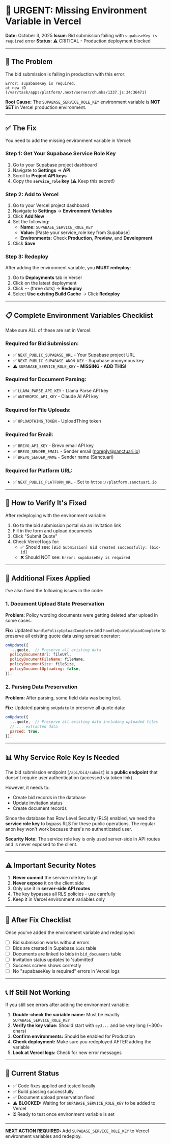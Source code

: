 # 🚨 URGENT: Missing Environment Variable in Vercel

**Date:** October 3, 2025
**Issue:** Bid submission failing with `supabaseKey is required` error
**Status:** ⚠️ CRITICAL - Production deployment blocked

---

## 🔴 The Problem

The bid submission is failing in production with this error:

```
Error: supabaseKey is required.
at new tD (/var/task/apps/platform/.next/server/chunks/1337.js:34:36471)
```

**Root Cause:** The `SUPABASE_SERVICE_ROLE_KEY` environment variable is **NOT SET** in Vercel production environment.

---

## ✅ The Fix

You need to add the missing environment variable in Vercel:

### Step 1: Get Your Supabase Service Role Key

1. Go to your Supabase project dashboard
2. Navigate to **Settings** → **API**
3. Scroll to **Project API keys**
4. Copy the **`service_role` key** (⚠️ Keep this secret!)

### Step 2: Add to Vercel

1. Go to your Vercel project dashboard
2. Navigate to **Settings** → **Environment Variables**
3. Click **Add New**
4. Set the following:
   - **Name:** `SUPABASE_SERVICE_ROLE_KEY`
   - **Value:** [Paste your service_role key from Supabase]
   - **Environments:** Check **Production**, **Preview**, and **Development**
5. Click **Save**

### Step 3: Redeploy

After adding the environment variable, you **MUST redeploy**:

1. Go to **Deployments** tab in Vercel
2. Click on the latest deployment
3. Click **⋯** (three dots) → **Redeploy**
4. Select **Use existing Build Cache** → Click **Redeploy**

---

## 📋 Complete Environment Variables Checklist

Make sure ALL of these are set in Vercel:

### Required for Bid Submission:
- ✅ `NEXT_PUBLIC_SUPABASE_URL` - Your Supabase project URL
- ✅ `NEXT_PUBLIC_SUPABASE_ANON_KEY` - Supabase anonymous key
- ⚠️ `SUPABASE_SERVICE_ROLE_KEY` - **MISSING - ADD THIS!**

### Required for Document Parsing:
- ✅ `LLAMA_PARSE_API_KEY` - Llama Parse API key
- ✅ `ANTHROPIC_API_KEY` - Claude AI API key

### Required for File Uploads:
- ✅ `UPLOADTHING_TOKEN` - UploadThing token

### Required for Email:
- ✅ `BREVO_API_KEY` - Brevo email API key
- ✅ `BREVO_SENDER_EMAIL` - Sender email (noreply@sanctuari.io)
- ✅ `BREVO_SENDER_NAME` - Sender name (Sanctuari)

### Required for Platform URL:
- ✅ `NEXT_PUBLIC_PLATFORM_URL` - Set to `https://platform.sanctuari.io`

---

## 🧪 How to Verify It's Fixed

After redeploying with the environment variable:

1. Go to the bid submission portal via an invitation link
2. Fill in the form and upload documents
3. Click "Submit Quote"
4. Check Vercel logs for:
   - ✅ Should see: `[Bid Submission] Bid created successfully: [bid-id]`
   - ❌ Should NOT see: `Error: supabaseKey is required`

---

## 🐛 Additional Fixes Applied

I've also fixed the following issues in the code:

### 1. Document Upload State Preservation
**Problem:** Policy wording documents were getting deleted after upload in some cases.

**Fix:** Updated `handlePolicyUploadComplete` and `handleQuoteUploadComplete` to preserve all existing quote data using spread operator:

```javascript
onUpdate({
  ...quote,  // Preserve all existing data
  policyDocumentUrl: fileUrl,
  policyDocumentFileName: fileName,
  policyDocumentSize: fileSize,
  policyDocumentUploading: false,
});
```

### 2. Parsing Data Preservation
**Problem:** After parsing, some field data was being lost.

**Fix:** Updated parsing `onUpdate` to preserve all quote data:

```javascript
onUpdate({
  ...quote,  // Preserve all existing data including uploaded files
  // ... extracted data
  parsed: true,
});
```

---

## 📊 Why Service Role Key Is Needed

The bid submission endpoint (`/api/bid/submit`) is a **public endpoint** that doesn't require user authentication (accessed via token link).

However, it needs to:
- Create bid records in the database
- Update invitation status
- Create document records

Since the database has Row Level Security (RLS) enabled, we need the **service role key** to bypass RLS for these public operations. The regular anon key won't work because there's no authenticated user.

**Security Note:** The service role key is only used server-side in API routes and is never exposed to the client.

---

## ⚠️ Important Security Notes

1. **Never commit** the service role key to git
2. **Never expose** it on the client side
3. Only use it in **server-side API routes**
4. The key bypasses all RLS policies - use carefully
5. Keep it in Vercel environment variables only

---

## 🚀 After Fix Checklist

Once you've added the environment variable and redeployed:

- [ ] Bid submission works without errors
- [ ] Bids are created in Supabase `bids` table
- [ ] Documents are linked to bids in `bid_documents` table
- [ ] Invitation status updates to 'submitted'
- [ ] Success screen shows correctly
- [ ] No "supabaseKey is required" errors in Vercel logs

---

## 📞 If Still Not Working

If you still see errors after adding the environment variable:

1. **Double-check the variable name:** Must be exactly `SUPABASE_SERVICE_ROLE_KEY`
2. **Verify the key value:** Should start with `eyJ...` and be very long (~300+ chars)
3. **Confirm environments:** Should be enabled for Production
4. **Check deployment:** Make sure you redeployed AFTER adding the variable
5. **Look at Vercel logs:** Check for new error messages

---

## 🎯 Current Status

- ✅ Code fixes applied and tested locally
- ✅ Build passing successfully
- ✅ Document upload preservation fixed
- ⚠️ **BLOCKED:** Waiting for `SUPABASE_SERVICE_ROLE_KEY` to be added to Vercel
- ⏳ Ready to test once environment variable is set

---

**NEXT ACTION REQUIRED:** Add `SUPABASE_SERVICE_ROLE_KEY` to Vercel environment variables and redeploy.

